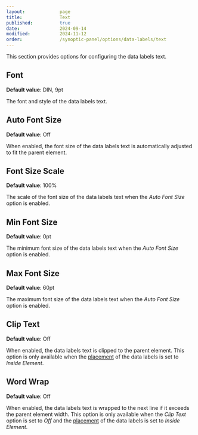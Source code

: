```yaml
---
layout:             page
title:              Text
published:          true
date:               2024-09-14
modified:           2024-11-12
order:              /synoptic-panel/options/data-labels/text
---
```

This section provides options for configuring the data labels text.

## Font

**Default value**: DIN, 9pt

The font and style of the data labels text.

## Auto Font Size

**Default value**: Off

When enabled, the font size of the data labels text is automatically adjusted to fit the parent element.

## Font Size Scale

**Default value**: 100%

The scale of the font size of the data labels text when the *Auto Font Size* option is enabled.

## Min Font Size

**Default value**: 0pt

The minimum font size of the data labels text when the *Auto Font Size* option is enabled.

## Max Font Size

**Default value**: 60pt

The maximum font size of the data labels text when the *Auto Font Size* option is enabled.

## Clip Text

**Default value**: Off

When enabled, the data labels text is clipped to the parent element. This option is only available when the [placement](position.md) of the data labels is set to *Inside Element*.

## Word Wrap

**Default value**: Off

When enabled, the data labels text is wrapped to the next line if it exceeds the parent element width. This option is only available when the *Clip Text* option is set to *Off* and the [placement](position.md) of the data labels is set to *Inside Element*.